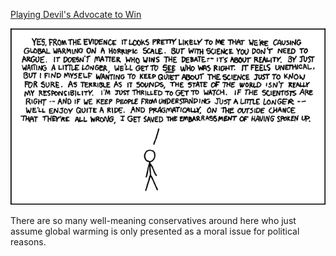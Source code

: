 [Playing Devil's Advocate to Win](https://xkcd.com/164)

![Playing Devil's Advocate to Win](./random_comic.png)

There are so many well-meaning conservatives around here who just assume global warming is only presented as a moral issue for political reasons.

